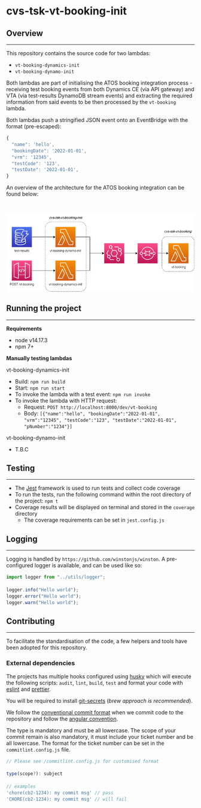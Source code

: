 # cvs-tsk-vt-booking-init

## Overview
---

This repository contains the source code for two lambdas:
- `vt-booking-dynamics-init`
- `vt-booking-dynamo-init`

Both lambdas are part of initialising the ATOS booking integration process - receiving test booking events from both Dynamics CE (via API gateway) and VTA (via test-results DynamoDB stream events) and extracting the required information from said events to be then processed by the `vt-booking` lambda. 

Both lambdas push a stringified JSON event onto an EventBridge with the format (pre-escaped):

```ts
{
  "name": 'hello',
  "bookingDate": '2022-01-01',
  "vrm": '12345',
  "testCode": '123',
  "testDate": '2022-01-01',
}
```

An overview of the architecture for the ATOS booking integration can be found below:

</br>
<p align="center">
  <img src="./docs/arch.png" >
</p>

## Running the project
---

**Requirements**

- node v14.17.3
- npm 7+

**Manually testing lambdas**

vt-booking-dynamics-init
- Build: `npm run build`
- Start: `npm run start`
- To invoke the lambda with a test event: `npm run invoke`
- To invoke the lambda with HTTP request: 
  - Request: `POST http://localhost:8000/dev/vt-booking`
  - Body: `[{"name":"hello", "bookingDate":"2022-01-01", "vrm":"12345", "testCode":"123", "testDate":"2022-01-01", "pNumber":"1234"}]`

vt-booking-dynamo-init
- T.B.C


## Testing
---


- The [Jest](https://jestjs.io/) framework is used to run tests and collect code coverage
- To run the tests, run the following command within the root directory of the project: `npm t`
- Coverage results will be displayed on terminal and stored in the `coverage` directory
  - The coverage requirements can be set in `jest.config.js`


## Logging
--- 


Logging is handled by `https://github.com/winstonjs/winston`. A pre-configured logger is available, and can be used like so:

```ts
import logger from "../utils/logger";

logger.info("Hello world");
logger.error("Hello world");
logger.warn("Hello world");
```

## Contributing
---

To facilitate the standardisation of the code, a few helpers and tools have been adopted for this repository.

### External dependencies

The projects has multiple hooks configured using [husky](https://github.com/typicode/husky#readme) which will execute the following scripts: `audit`, `lint`, `build`, `test` and format your code with [eslint](https://github.com/typescript-eslint/typescript-eslint#readme) and [prettier](https://github.com/prettier/prettier).

You will be required to install [git-secrets](https://github.com/awslabs/git-secrets) (_brew approach is recommended_).

We follow the [conventional commit format](https://www.conventionalcommits.org/en/v1.0.0/) when we commit code to the repository and follow the [angular convention](https://github.com/conventional-changelog/commitlint/tree/master/%40commitlint/config-conventional#type-enum).

The type is mandatory and must be all lowercase.
The scope of your commit remain is also mandatory, it must include your ticket number and be all lowercase. The format for the ticket number can be set in the `commitlint.config.js` file.

```js
// Please see /commitlint.config.js for customised format

type(scope?): subject

// examples
'chore(cb2-1234): my commit msg' // pass
'CHORE(cb2-1234): my commit msg' // will fail

```